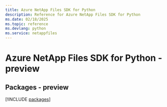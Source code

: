 ```yaml
---
title: Azure NetApp Files SDK for Python
description: Reference for Azure NetApp Files SDK for Python
ms.date: 02/18/2025
ms.topic: reference
ms.devlang: python
ms.service: netappfiles
---
```

# Azure NetApp Files SDK for Python - preview
## Packages - preview
[!INCLUDE [packages](netapp-files-index.md)]